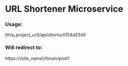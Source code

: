 # URL Shortener Microservice




### Usage:

[this_project_url]/api/shorturl/f24d2349

### Will redirect to:

https://{site_name}/forum/post1
